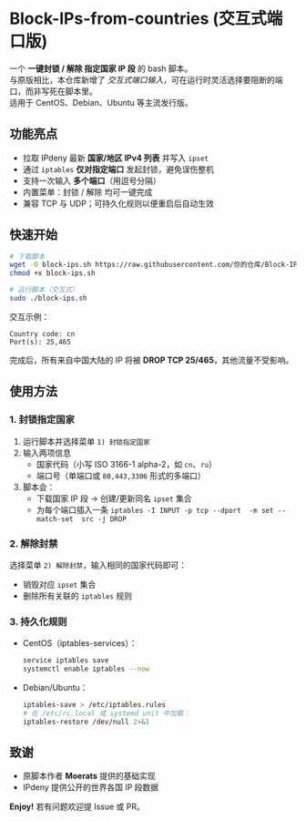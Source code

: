 # Block-IPs-from-countries (交互式端口版)

一个 **一键封锁 / 解除 指定国家 IP 段** 的 bash 脚本。  
与原版相比，本仓库新增了 *交互式端口输入*，可在运行时灵活选择要阻断的端口，而非写死在脚本里。  
适用于 CentOS、Debian、Ubuntu 等主流发行版。

## 功能亮点
- 拉取 IPdeny 最新 **国家/地区 IPv4 列表** 并写入 `ipset`  
- 通过 `iptables` **仅对指定端口** 发起封锁，避免误伤整机  
- 支持一次输入 **多个端口**（用逗号分隔）  
- 内置菜单：封锁 / 解除 均可一键完成  
- 兼容 TCP 与 UDP；可持久化规则以便重启后自动生效  

## 快速开始

```bash
# 下载脚本
wget -O block-ips.sh https://raw.githubusercontent.com/你的仓库/Block-IPs-from-countries/master/block-ips.sh
chmod +x block-ips.sh

# 运行脚本（交互式）
sudo ./block-ips.sh
```

交互示例：

```
Country code: cn
Port(s): 25,465
```

完成后，所有来自中国大陆的 IP 将被 **DROP TCP 25/465**，其他流量不受影响。

## 使用方法

### 1. 封锁指定国家
1. 运行脚本并选择菜单 `1) 封锁指定国家`
2. 输入两项信息  
   - 国家代码（小写 ISO 3166-1 alpha-2，如 `cn`、`ru`）  
   - 端口号（单端口或 `80,443,3306` 形式的多端口）
3. 脚本会：  
   - 下载国家 IP 段 → 创建/更新同名 `ipset` 集合  
   - 为每个端口插入一条 `iptables -I INPUT -p tcp --dport  -m set --match-set  src -j DROP`

### 2. 解除封禁
选择菜单 `2) 解除封禁`，输入相同的国家代码即可：  
- 销毁对应 `ipset` 集合  
- 删除所有关联的 `iptables` 规则

### 3. 持久化规则
- CentOS（iptables-services）：  
  ```bash
  service iptables save
  systemctl enable iptables --now
  ```
- Debian/Ubuntu：  
  ```bash
  iptables-save > /etc/iptables.rules
  # 在 /etc/rc.local 或 systemd unit 中加载：
  iptables-restore /dev/null 2>&1

## 致谢
- 原脚本作者 **Moerats** 提供的基础实现  
- IPdeny 提供公开的世界各国 IP 段数据  

**Enjoy!** 若有问题欢迎提 Issue 或 PR。
